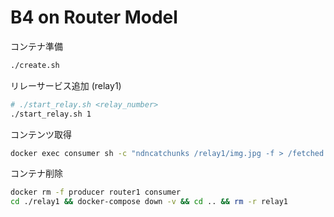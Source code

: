 # B4 on Router Model

コンテナ準備
```bash
./create.sh
```

リレーサービス追加 (relay1)
```bash
# ./start_relay.sh <relay_number>
./start_relay.sh 1
```

コンテンツ取得
```bash
docker exec consumer sh -c "ndncatchunks /relay1/img.jpg -f > /fetched.jpg"
```

コンテナ削除
```bash
docker rm -f producer router1 consumer
cd ./relay1 && docker-compose down -v && cd .. && rm -r relay1
```
